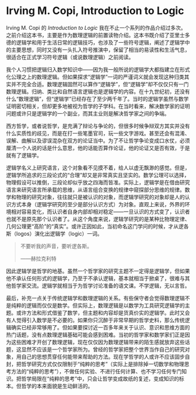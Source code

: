 # Irving M. Copi, Introduction to Logic

Irving M. Copi 的 *Introduction to Logic* 我在不止一个系列的作品介绍过多次。之前介绍这本书，主要是作为数理逻辑的前置读物介绍。这本书既介绍了亚里士多德的逻辑学和用于生活日常的逻辑技巧，也涉及了一些符号逻辑，阐述了逻辑学中的主要思想，同时又没有一头扎入符号推演中，保留了相当的易读性和生活气息，很适合在正式学习符号逻辑（或说数理逻辑）之前阅读。

我个人习惯把逻辑归入数学知识中——因为我一般所说的逻辑学大都指建立在形式化公理之上的数理逻辑。但如果探求“逻辑学”一词的严谨词义就会发现这种归类其实并不完全合适。数理逻辑固然可以算作“逻辑学”，但“逻辑学”却不仅仅只有一门数理逻辑。归纳、类比和自然语言逻辑也是逻辑学的内容。在十九世纪初，还没有什么“数理逻辑”，但“逻辑学”已经存在了至少两千年了。当时的逻辑学虽然与数学证明密切相关，但却更多地被视为哲学的子学科。在当时看来，解决数学家的证明问题或许只是逻辑学的一个副业，而其主业则是解决哲学家之间的争端。

西方哲学，或者说哲学，是充满了辩论与争论的，但很多时候争辩双方其实并没有什么实质性的歧见，而是在打一些笔墨官司，玩一些文字游戏。甚至还会有混淆、误解、曲解以及谬误混杂在双方的论证当中。为了不让哲学争论变成口水仗，必须厘清一个人说的话是什么意思，他的话能否算作论证，他的论证又是否有效，于是就有了逻辑学。

逻辑学名义上研究语言，这个对象看不见摸不着，给人以虚无飘渺的感觉。但是，逻辑学所追求的三段论式的“合理”却又是非常真实且坚实的。数学公理可以选择，物理假设可以推倒，三段论却似乎放之四海而皆准。实际上，逻辑学是在借由研究语言来研究语言所承载的思维，从语言组合变换的规律中窥探部分思维的规律。数学和物理的研究对象，往往就只是被认识的对象，而逻辑学研究的对象却是人的认识方式本身（逻辑学研究的至少是部分认识方式）为对象。直观上来说，外界的环境相对容易变化，而认识者自身内部却相对稳定——一旦认识的方式变了，认识者也就不是原先那个认识者了。从这个角度来说，逻辑学研究的是某种比物理定律、几何公理更“高阶”的“真实”。或许正因如此，当初命名这门学问的时候，才从逻各斯（logos）演化出逻辑学（logic）一词。

> 不要听我的声音，要听逻各斯。
>
> ——赫拉克利特

因此逻辑学是哲学的地基。虽然一个哲学家的研究主题不一定得是逻辑学，但如果他不承认任何形式的逻辑学，乃至于不承认逻辑，基本就相当于掀桌了，很难与其他哲学家交流。逻辑学就相当于为哲学讨论准备的语文课。不学逻辑，无以言哲。

最后，补充一点关于传统逻辑学和数理逻辑的关系。有些保守者会觉得数理逻辑不是纯粹的逻辑而仅仅是数学。但实际上，数理逻辑是以数学为工具研究逻辑学的主题。或许方法和形式借鉴了数学，但主题和内容却是货真价实的逻辑学。此时又会有人觉得引入数学是不必要的。如果你只沉醉于非常早期的哲学史料，那么传统逻辑确实已经非常够用了。但如果要探讨近一百多年来关于认识、意识和思维方面的热门话题，没有点数理逻辑基础可能会感到困难。当初的哲学家和数学家们正是因为这些困难才开创了数理逻辑，现在仅仅因为数理逻辑带来的陌生感就放弃这些话题，这显然不应该是一个哲学家所为。曾经的哲学家把整个世界当作自己的研究对象，用自己的思想贯穿任何能带来帮助的方法。现在学哲学的人或许不应该固步自封，把哲学研究方式仅仅限制于“纯粹的思考”（实际上是排除掉一切数学和物理思考方法的“纯粹的思考”），不做任何实验、不进行任何计算、也不学习任何专门知识。把哲学局限在“纯粹的思考”中，只会让哲学变成故纸的复述，变成知识的标本。但哲学的本来面貌是生动鲜活的。

